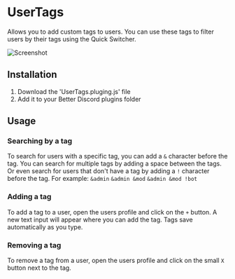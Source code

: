 # UserTags

Allows you to add custom tags to users. You can use these tags to filter users by their tags using the Quick Switcher.

![Screenshot](https://nyx.hep.gg/Jc0GtH5h_)

## Installation
1. Download the 'UserTags.pluging.js' file
2. Add it to your Better Discord plugins folder

## Usage
### Searching by a tag
To search for users with a specific tag, you can add a `&` character before the tag. You can search for multiple tags by adding a space between the tags. Or even search for users that don't have a tag by adding a `!` character before the tag. For example:
`&admin`
`&admin &mod`
`&admin &mod !bot`
### Adding a tag
To add a tag to a user, open the users profile and click on the `+` button. A new text input will appear where you can add the tag. Tags save automatically as you type.
### Removing a tag
To remove a tag from a user, open the users profile and click on the small `X` button next to the tag.
